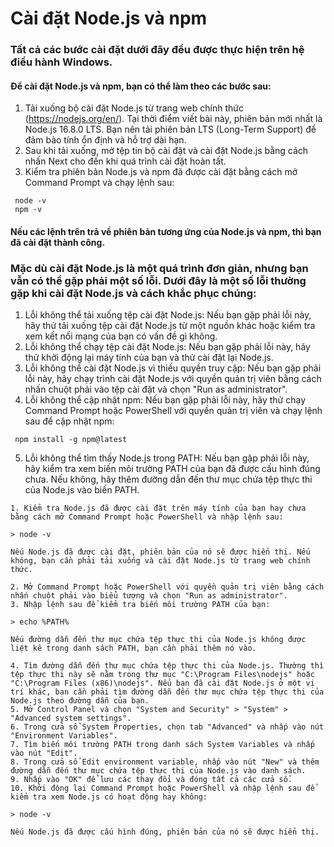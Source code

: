 # Cài đặt Node.js và npm

### Tất cả các bước cài đặt dưới đây đều được thực hiện trên hệ điều hành Windows.

#### Để cài đặt Node.js và npm, bạn có thể làm theo các bước sau:
1. Tải xuống bộ cài đặt Node.js từ trang web chính thức (https://nodejs.org/en/). Tại thời điểm viết bài này, phiên bản mới nhất là Node.js 16.8.0 LTS. Bạn nên tải phiên bản LTS (Long-Term Support) để đảm bảo tính ổn định và hỗ trợ dài hạn.
2. Sau khi tải xuống, mở tệp tin bộ cài đặt và cài đặt Node.js bằng cách nhấn Next cho đến khi quá trình cài đặt hoàn tất.
3. Kiểm tra phiên bản Node.js và npm đã được cài đặt bằng cách mở Command Prompt và chạy lệnh sau:

````
 node -v
 npm -v
````

#### Nếu các lệnh trên trả về phiên bản tương ứng của Node.js và npm, thì bạn đã cài đặt thành công.

### Mặc dù cài đặt Node.js là một quá trình đơn giản, nhưng bạn vẫn có thể gặp phải một số lỗi. Dưới đây là một số lỗi thường gặp khi cài đặt Node.js và cách khắc phục chúng:

1. Lỗi không thể tải xuống tệp cài đặt Node.js: Nếu bạn gặp phải lỗi này, hãy thử tải xuống tệp cài đặt Node.js từ một nguồn khác hoặc kiểm tra xem kết nối mạng của bạn có vấn đề gì không.
2. Lỗi không thể chạy tệp cài đặt Node.js: Nếu bạn gặp phải lỗi này, hãy thử khởi động lại máy tính của bạn và thử cài đặt lại Node.js.
3. Lỗi không thể cài đặt Node.js vì thiếu quyền truy cập: Nếu bạn gặp phải lỗi này, hãy chạy trình cài đặt Node.js với quyền quản trị viên bằng cách nhấn chuột phải vào tệp cài đặt và chọn "Run as administrator".
4. Lỗi không thể cập nhật npm: Nếu bạn gặp phải lỗi này, hãy thử chạy Command Prompt hoặc PowerShell với quyền quản trị viên và chạy lệnh sau để cập nhật npm:
````
 npm install -g npm@latest
 ````
5. Lỗi không thể tìm thấy Node.js trong PATH: Nếu bạn gặp phải lỗi này, hãy kiểm tra xem biến môi trường PATH của bạn đã được cấu hình đúng chưa. Nếu không, hãy thêm đường dẫn đến thư mục chứa tệp thực thi của Node.js vào biến PATH.
````
1. Kiểm tra Node.js đã được cài đặt trên máy tính của bạn hay chưa bằng cách mở Command Prompt hoặc PowerShell và nhập lệnh sau:

> node -v

Nếu Node.js đã được cài đặt, phiên bản của nó sẽ được hiển thị. Nếu không, bạn cần phải tải xuống và cài đặt Node.js từ trang web chính thức.

2. Mở Command Prompt hoặc PowerShell với quyền quản trị viên bằng cách nhấn chuột phải vào biểu tượng và chọn "Run as administrator".
3. Nhập lệnh sau để kiểm tra biến môi trường PATH của bạn:

> echo %PATH%

Nếu đường dẫn đến thư mục chứa tệp thực thi của Node.js không được liệt kê trong danh sách PATH, bạn cần phải thêm nó vào.

4. Tìm đường dẫn đến thư mục chứa tệp thực thi của Node.js. Thường thì tệp thực thi này sẽ nằm trong thư mục "C:\Program Files\nodejs" hoặc "C:\Program Files (x86)\nodejs". Nếu bạn đã cài đặt Node.js ở một vị trí khác, bạn cần phải tìm đường dẫn đến thư mục chứa tệp thực thi của Node.js theo đường dẫn của bạn.
5. Mở Control Panel và chọn "System and Security" > "System" > "Advanced system settings".
6. Trong cửa sổ System Properties, chọn tab "Advanced" và nhấp vào nút "Environment Variables".
7. Tìm biến môi trường PATH trong danh sách System Variables và nhấp vào nút "Edit".
8. Trong cửa sổ Edit environment variable, nhấp vào nút "New" và thêm đường dẫn đến thư mục chứa tệp thực thi của Node.js vào danh sách.
9. Nhấp vào "OK" để lưu các thay đổi và đóng tất cả các cửa sổ.
10. Khởi động lại Command Prompt hoặc PowerShell và nhập lệnh sau để kiểm tra xem Node.js có hoạt động hay không:

> node -v

Nếu Node.js đã được cấu hình đúng, phiên bản của nó sẽ được hiển thị.
````

